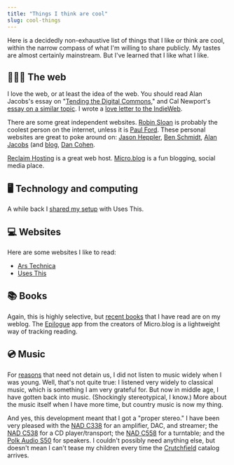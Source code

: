 ```yaml
---
title: "Things I think are cool"
slug: cool-things
---
```


Here is a decidedly non-exhaustive list of things that I like or think are cool, within the narrow compass of what I'm willing to share publicly. My tastes are almost certainly mainstream. But I've learned that I like what I like.

## 👨🏻‍💻 The web

I love the web, or at least the idea of the web. You should read Alan Jacobs's essay on "[Tending the Digital Commons](https://hedgehogreview.com/issues/the-human-and-the-digital/articles/tending-the-digital-commons)," and Cal Newport's [essay on a similar topic](https://www.newyorker.com/tech/annals-of-technology/can-indie-social-media-save-us). I wrote a [love letter to the IndieWeb](https://buttondown.email/lmullen/archive/love-letter-to-the-indieweb/). 

There are some great independent websites. [Robin Sloan](https://www.robinsloan.com/) is probably the coolest person on the internet, unless it is [Paul Ford](https://www.ftrain.com/). These personal websites are great to poke around on: [Jason Heppler](https://jasonheppler.org/), [Ben Schmidt](https://benschmidt.org/), [Alan Jacobs](https://ayjay.org/) (and [blog](https://blog.ayjay.org/), [Dan Cohen](https://dancohen.org/).

[Reclaim Hosting](https://reclaimhosting.com/) is a great web host. [Micro.blog](https://micro.blog/) is a fun blogging, social media place.

## 🖥 Technology and computing

A while back I [shared my setup](https://usesthis.com/interviews/lincoln.mullen/) with Uses This. 

## 💻 Websites

Here are some websites I like to read:

- [Ars Technica](https://arstechnica.com/)
- [Uses This](https://usesthis.com/)

## 📚 Books

Again, this is highly selective, but [recent books](https://weblog.lincolnmullen.com/reading/) that I have read are on my weblog. The [Epilogue](https://epilogue.micro.blog/) app from the creators of Micro.blog is a lightweight way of tracking reading.

## 💿 Music

For [reasons](https://www.hup.harvard.edu/catalog.php?isbn=9780674980846) that need not detain us, I did not listen to music widely when I was young. Well, that's not quite true: I listened very widely to classical music, which is something I am very grateful for. But now in middle age, I have gotten back into music. (Shockingly stereotypical, I know.) More about the music itself when I have more time, but country music is now my thing.

And yes, this development meant that I got a "proper stereo." I have been very pleased with the [NAD C338](https://nadelectronics.com/product/c-338-classic-digital-dac-amplifier/) for an amplifier, DAC, and streamer; the [NAD C538](https://nadelectronics.com/product/c-538-compact-disc-player/) for a CD player/transport; the [NAD C558](https://www.polkaudio.com/en-us/product/floor-standing-towers/s50) for a turntable; and the [Polk Audio S50](https://www.polkaudio.com/en-us/product/floor-standing-towers/s50) for speakers. I couldn't possibly need anything else, but doesn't mean I can't tease my children every time the [Crutchfield](https://www.crutchfield.com) catalog arrives.

